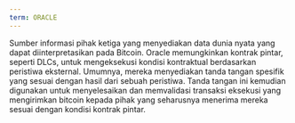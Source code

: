```yaml
---
term: ORACLE
---
```


Sumber informasi pihak ketiga yang menyediakan data dunia nyata yang dapat diinterpretasikan pada Bitcoin. Oracle memungkinkan kontrak pintar, seperti DLCs, untuk mengeksekusi kondisi kontraktual berdasarkan peristiwa eksternal. Umumnya, mereka menyediakan tanda tangan spesifik yang sesuai dengan hasil dari sebuah peristiwa. Tanda tangan ini kemudian digunakan untuk menyelesaikan dan memvalidasi transaksi eksekusi yang mengirimkan bitcoin kepada pihak yang seharusnya menerima mereka sesuai dengan kondisi kontrak pintar.